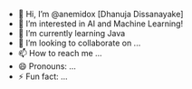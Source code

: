 - 👋 Hi, I’m @anemidox [Dhanuja Dissanayake]
- 👀 I’m interested in AI and Machine Learning!
- 🌱 I’m currently learning Java
- 💞️ I’m looking to collaborate on ...
- 📫 How to reach me ...
- 😄 Pronouns: ...
- ⚡ Fun fact: ...

<!---
anemidox/anemidox is a ✨ special ✨ repository because its `README.md` (this file) appears on your GitHub profile.
You can click the Preview link to take a look at your changes.
--->
